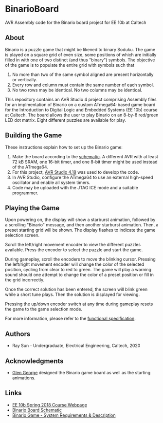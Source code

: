 # BinarioBoard
AVR Assembly code for the Binario board project for EE 10b at Caltech

## About
Binario is a puzzle game that might be likened to binary Soduku. The game is played on a square grid of even size, some positions of which are initially filled in with one of two distinct (and thus "binary") symbols. The objective of the game is to populate the entire grid with symbols such that

1. No more than two of the same symbol aligned are present horizontally or vertically.
2. Every row and column must contain the same number of each symbol.
3. No two rows may be identical. No two columns may be identical.

This repository contains an AVR Studio 4 project comprising Assembly files for an implmentation of Binario on a custom ATmega64-based game board for the Introduction to Digital Logic and Embedded Systems (EE 10b) course at Caltech. The board allows the user to play Binario on an 8-by-8 red/green LED dot matrix. Eight different puzzles are available for play. 

## Building the Game
These instructions explain how to set up the Binario game:

1. Make the board according to the [schematic](http://wolverine.caltech.edu/ee10b/homework/binario/binariosch.pdf). A different AVR with at least 72 kB SRAM, one 16-bit timer, and one 8-bit timer might be used instead of the ATmega64.
2. For this project, [AVR Studio 4.18](http://www.microchip.com/mplab/avr-support/avr-and-sam-downloads-archive) was used to develop the code.
3. In AVR Studio, configure the ATmega64 to use an external high-speed oscillator and enable all system timers.
4. Code may be uploaded with the JTAG ICE mode and a suitable programmer.

## Playing the Game

Upon powering on, the display will show a starburst animation, followed by a scrolling "Binario" message, and then another starburst animation. Then, a preset starting grid will be shown. The display flashes to indicate the game selection screen. 

Scroll the left/right movement encoder to view the different puzzles available. Press the encoder to select the puzzle and start the game.

During gameplay, scroll the encoders to move the blinking cursor. Pressing the left/right movement encoder will change the color of the selected position, cycling from clear to red to green. The game will play a warning sound should one attempt to change the color of a preset position or fill in the grid incorrectly.

Once the correct solution has been entered, the screen will blink green while a short tune plays. Then the solution is displayed for viewing.

Pressing the up/down encoder switch at any time during gameplay resets the game to the game selection mode.

For more information, please refer to the [functional specification](https://github.com/ElectronicToast/BinarioBoard/blob/master/binario_funcspec.pdf).

## Authors
* Ray Sun - Undergraduate, Electrical Engineering, Caltech, 2020

## Acknowledgments
* [Glen George](https://directory.caltech.edu/personnel/gleng) designed the Binario game board as well as the starting animations.

## Links
* [EE 10b Spring 2018 Course Webpage](http://wolverine.caltech.edu/ee10b/)
* [Binario Board Schematic](http://wolverine.caltech.edu/ee10b/homework/binario/binariosch.pdf)
* [Binario Game - System Requirements & Description](http://wolverine.caltech.edu/ee10b/homework/binario/binariosys.htm)
